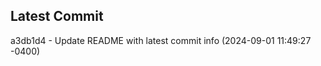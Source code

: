 
## Latest Commit
a3db1d4 - Update README with latest commit info (2024-09-01 11:49:27 -0400) <Yunxi-Zhou>
